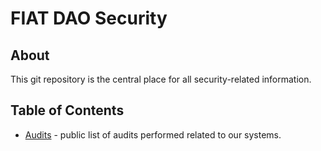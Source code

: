 # FIAT DAO Security

## About

This git repository is the central place for all security-related information.

## Table of Contents

- [Audits](./audits) - public list of audits performed related to our systems.

<!-- ### [Disclosures](./disclosures)

Security disclosures.

### [Multisigs](./multisigs)

Information related to multisig contracts and people controlling them. -->

